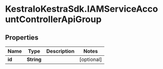 # KestraIoKestraSdk.IAMServiceAccountControllerApiGroup

## Properties

Name | Type | Description | Notes
------------ | ------------- | ------------- | -------------
**id** | **String** |  | [optional] 



